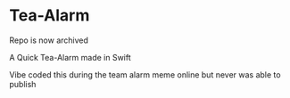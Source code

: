 # Tea-Alarm
Repo is now archived

A Quick Tea-Alarm made in Swift

Vibe coded this during the team alarm meme online but never was able to publish

